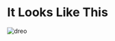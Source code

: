 # It Looks Like This

![dreo](https://github.com/user-attachments/assets/a36c0a8c-9e90-46d3-a22b-ebc43540b4aa)
